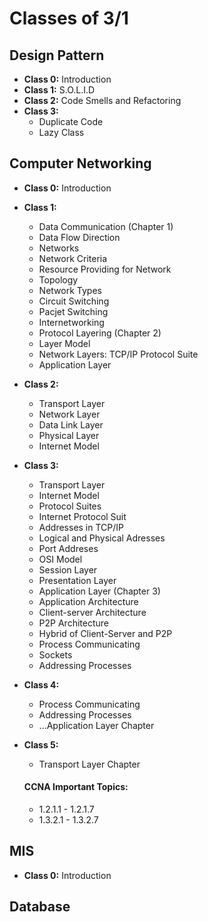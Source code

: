# Classes of 3/1

## Design Pattern
* **Class 0:** Introduction
* **Class 1:** S.O.L.I.D
* **Class 2:** Code Smells and Refactoring
* **Class 3:**
  * Duplicate Code
  * Lazy Class


## Computer Networking
* **Class 0:** Introduction
* **Class 1:**
  * Data Communication (Chapter 1)
  * Data Flow Direction
  * Networks
  * Network Criteria
  * Resource Providing for Network
  * Topology
  * Network Types
  * Circuit Switching
  * Pacjet Switching
  * Internetworking
  * Protocol Layering (Chapter 2)
  * Layer Model
  * Network Layers: TCP/IP Protocol Suite
  * Application Layer
* **Class 2:**
  * Transport Layer
  * Network Layer
  * Data Link Layer
  * Physical Layer
  * Internet Model
* **Class 3:**
  * Transport Layer
  * Internet Model
  * Protocol Suites
  * Internet Protocol Suit
  * Addresses in TCP/IP
  * Logical and Physical Adresses
  * Port Addreses
  * OSI Model
  * Session Layer
  * Presentation Layer
  * Application Layer (Chapter 3)
  * Application Architecture
  * Client-server Architecture
  * P2P Architecture
  * Hybrid of Client-Server and P2P
  * Process Communicating
  * Sockets
  * Addressing Processes
* **Class 4:**
  * Process Communicating
  * Addressing Processes
  * ...Application Layer Chapter
* **Class 5:**
  * Transport Layer Chapter
  
  #### CCNA Important Topics:
   * 1.2.1.1 - 1.2.1.7
   * 1.3.2.1 - 1.3.2.7

## MIS
* **Class 0:** Introduction

## Database

<!-- @Fazle-Rakib, please complete the list -->
<!-- If you don't know markdown, just copy from other classes and edit the topic -->

